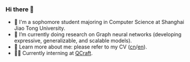 ### Hi there 👋

- 👷 I'm a sophomore student majoring in Computer Science at Shanghai Jiao Tong University.
- 🌱 I’m currently doing research on Graph neural networks (developing expressive, generalizable, and scalable models).
- 💬 Learn more about me: please refer to my CV ([cn](https://github.com/Emiyalzn/emiyalzn/blob/main/LZN_s_CV_cn.pdf)/[en](https://github.com/Emiyalzn/emiyalzn/blob/main/LZN_s_CV_en.pdf)).
- 🧑‍💻 Currently interning at [QCraft](https://www.qcraft.ai/en).
